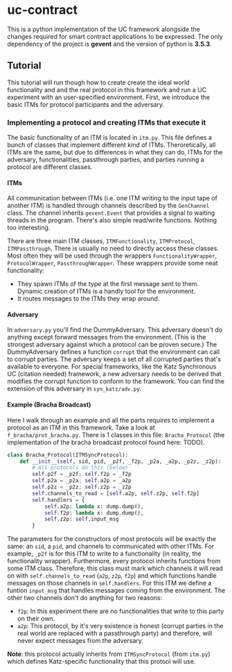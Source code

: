 # uc-contract
This is a python implementation of the UC framework alongside the changes required for smart contract applications to be expressed.
The only dependency of the project is **gevent** and the version of python is **3.5.3**.

## Tutorial
This tutorial will run though how to create create the ideal world functionality and and the real protocol in this framework and run a UC experiment with an user-specified environment. 
First, we introduce the basic ITMs for protocol participants and the adversary.

### Implementing a protocol and creating ITMs that execute it
The basic functionality of an ITM is located in `itm.py`. This file defines a bunch of classes that implement different kind of ITMs. Theroretically, all ITMs are the same, but due to differences in what they can do, ITMs for the adversary, functionalities, passthrough parties, and parties running a protocol are different classes. 

#### ITMs
All communication between ITMs (i.e. one ITM writing to the input tape of another ITM) is handled through channels described by the `GenChannel` class. The channel inherits `gevent.Event` that provides a signal to waiting threads in the program.
There's also simple read/write functions. Nothing too interesting.

There are three main ITM classes, `ITMFunctionality`, `ITMProtocol`, `ITMPassthrough`. There is usually no need to directly access these classes. Most often they will be used through the wrappers `FunctionalityWrapper`, `ProtocolWrapper`, `PassthroughWrapper`. These wrappers provide some neat functionality:
* They spawn ITMs of the type at the first message sent to them. Dynamic creation of ITMs is a handly tool for the environment.
* It routes messages to the ITMs they wrap around.

#### Adversary
In `adversary.py` you'll find the DummyAdversary. This adversary doesn't do anything except forward messages from the environment. (This is the strongest adversary against which a protocol can be proven secure.)
The DummyAdversary defines a function `corrupt` that the environment can call to corrupt parties.
The adversary keeps a set of all corrupted parties that's available to everyone.
For special frameworks, like the Katz Synchronous UC (citation needed) framework, a new adversary needs to be derived that modifies the corrupt function to conform to the framework. You can find the extension of this adversary in `syn_katz/adv.py`.


#### Example (Bracha Broadcast)
Here I walk through an example and all the parts requires to implement a protocol as an ITM in this framework.
Take a look at `f_bracha/prot_bracha.py`. There is 1 classes in this file: `Bracha_Protocol` (the implementation of the bracha broadcast protocol found here: TODO).

```python
class Bracha_Protocol(ITMSyncProtocol):
    def __init__(self, sid, pid, _p2f, _f2p, _p2a, _a2p, _p2z, _z2p):
        # All protocols do this (below)
        self.p2f = _p2f; self.f2p = _f2p
        self.p2a = _p2a; self.a2p = _a2p
        self.p2z = _p2z; self.z2p = _z2p
        self.channels_to_read = [self.a2p, self.z2p, self.f2p]
        self.handlers = {
            self.a2p: lambda x: dump.dump(),
            self.f2p: lambda x: dump.dump(),
            self.z2p: self.input_msg
        }
```

The parameters for the constructors of most protocols will be exactly the same: an `sid`, a `pid`, and channels to communicated with other ITMs. For example, `_p2f` is for this ITM to write to a functionality (in reality, the functionality wrapper). 
Furthermore, every protocol inherits functions from some ITM class. Therefore, this class must mark which channels it will read on with `self.channels_to_read` (`a2p`, `z2p`, `f2p`) and which functions handle messages on those channels in `self.handlers`. 
For this ITM we define a funtion `input_msg` that handles messages coming from the environment. The other two channels don't do anything for two reasons:
* `f2p`: In this experiment there are no functionalities that write to this party on their own.
* `a2p`: This protocol, by it's very existence is honest (corrupt parties in the real world are replaced with a passthrough party) and therefore, will never expect messages from the adversary.

**Note**: this protocol actually inherits from `ITMSyncProtocol` (from `itm.py`) which defines Katz-specific functionality that this protool will use.
